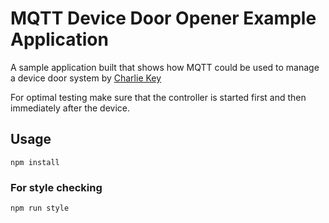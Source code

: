 # MQTT Device Door Opener Example Application

A sample application built that shows how MQTT could be used to manage a device door system by [Charlie Key](https://github.com/zwigby)

For optimal testing make sure that the controller is started first and then immediately after the device.

## Usage

```
npm install
```

### For style checking

```
npm run style
```
